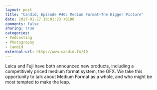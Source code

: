 ```yaml
---
layout: post
title: "Candid, Episode #40: Medium Format—The Bigger Picture"
date: 2017-01-27 19:01:23 +0100
comments: false
sharing: true
categories: 
- Podcasting
- Photography
- Candid
external-url: http://www.candid.fm/40
---
```


Leica and Fuji have both announced new products, including a competitively priced medium format system, the GFX. We take this opportunity to talk about Medium Format as a whole, and who might be most tempted to make the leap.